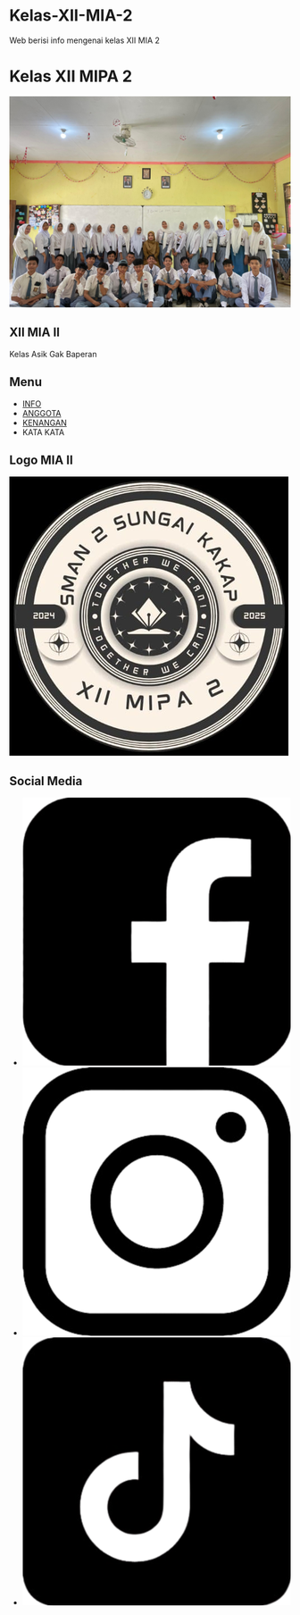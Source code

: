 # Kelas-XII-MIA-2
Web berisi info mengenai kelas XII MIA 2
# Kelas XII MIPA 2

![Kelas XII MIPA 2](Bg.jpg)

## XII MIA II
Kelas Asik Gak Baperan

## Menu
- [INFO](koding.html)
- [ANGGOTA](list.html)
- [KENANGAN](kenangan.html)
- KATA KATA

## Logo MIA II
![MIA 2 LOGO](MIA%202.png)

## Social Media
- [![Facebook](FBW.png)](https://www.facebook.com/akunFacebook)
- [![Instagram](IGW.png)](https://www.instagram.com/xiimiatwo.class?igsh=M2o3dGVuZTZ1aHU3)
- [![TikTok](TTW.png)](https://www.tiktok.com/@class.mipa02?_t=ZS-8tAY9PJyi7s&_r=1)
